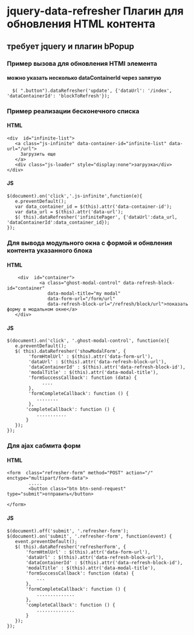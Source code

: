 # jquery-data-refresher Плагин для обновления HTML контента

## требует jquery и плагин bPopup
 
 
  ### Пример вызова для обновления HTMl элемента
  #### можно указать несколько dataContainerId через запятую
```
  $( ".button").dataRefresher('update', {'dataUrl': '/index', 'dataContainerId': 'blockToRefresh'});
 ```



### Пример реализации бесконечного списка

 #### HTML
 ```
 <div  id="infinite-list">     
    <a class="js-infinite" data-container-id="infinite-list" data-url="/url">
      Загрузить еще
    </a>
    <div class="js-loader" style="display:none">загрузка</div>       
 </div>
 ```
 #### JS
 
 ```
$(document).on('click','.js-infinite',function(e){
	e.preventDefault();
	var data_container_id = $(this).attr('data-container-id');
	var data_url = $(this).attr('data-url');
	$( this).dataRefresher('infinitePager', {'dataUrl':data_url, 'dataContainerId':data_container_id});
});

```


### Для вывода модульного окна с формой и обнвления контента указанного блока

 #### HTML
 ```
     <div  id="container">
             <a class="ghost-modal-control" data-refresh-block-id="container"
                data-modal-title="my modal"
                data-form-url="/form/url"
                data-refresh-block-url="/refresh/block/url">показать форму в модальном окне</a>
    </div>
  ```
 #### JS
 ```
$(document).on('click', '.ghost-modal-control', function(e){
	e.preventDefault();
	$( this).dataRefresher('showModalForm', {
		 'formHtmlUrl' : $(this).attr('data-form-url'),
		 'dataUrl' : $(this).attr('data-refresh-block-url'),
		 'dataContainerId' : $(this).attr('data-refresh-block-id'),
	     'modalTitle' : $(this).attr('data-modal-title'),
		 'formSuccessCallback': function (data) {
              ....
		 },
		 'formCompleteCallback': function () {
			........
		 },
		'completeCallback': function () {
			...........
		}
	});
});
```


### Для ajax сабмита форм

 #### HTML
    <form  class="refresher-form" method="POST" action="/" enctype="multipart/form-data">
            .....
            <button class="btn btn-send-request" type="submit">отправить</button>

    </form>
					
 #### JS
 ```
$(document).off('submit', '.refresher-form');
$(document).on('submit', '.refresher-form', function(event) {
	event.preventDefault();
	$( this).dataRefresher('refresherForm', {
		'formHtmlUrl' : $(this).attr('data-form-url'),
		'dataUrl' : $(this).attr('data-refresh-block-url'),
		'dataContainerId' : $(this).attr('data-refresh-block-id'),
		'modalTitle' : $(this).attr('data-modal-title'),
		'formSuccessCallback': function (data) {
            ...
		},
		'formCompleteCallback': function () {
			..............
		},
		'completeCallback': function () {
			..............
		}
	});
});
```